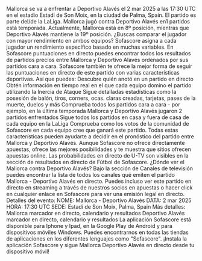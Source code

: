 Mallorca se va a enfrentar a Deportivo Alavés el 2 mar 2025 a las 17:30 UTC en el estadio Estadi de Son Moix, en la ciudad de Palma, Spain. El partido es parte del/de la LaLiga.
Mallorca jugó contra Deportivo Alavés en1 partidos está temporada. Actualmente, Mallorca está en 8º posición, mientras que Deportivo Alavés mantiene la 19º posición. ¿Buscas comparar el jugador con mayor rendimiento en ambos equipos? Sofascore asigna a cada jugador un rendimiento específico basado en muchas variables.
En Sofascore puntuaciones en directo puedes encontrar todos los resultados de partidos precios entre Mallorca y Deportivo Alavés ordenados por sus partidos cara a cara. Sofascore también te ofrece la mejor forma de seguir las puntuaciones en directo de este partido con varias características deportivas. Así que puedes:
Descubre quién anotó en un partido en directo
Obtén información en tiempo real en el que cada equipo domino el partido utilizando la Inercia de Ataque
Sigue detalladas estadísticas como la posesión de balón, tiros, corners, ocas. claras creadas, tarjetas, pases de la muerte, duelos y más
Comprueba todos los partidos cara a cara - por ejemplo, en la última temporada Mallorca y Deportivo Alavés jugaron 2 partidos enfrentados
Sigue todos los partidos en casa y fuera de casa de cada equipo en la LaLiga
Comprueba como los votos de la comunidad de Sofascore en cada equipo cree que ganará este partido.
Todas estas características pueden ayudarte a decidir en el pronóstico del partido entre Mallorca y Deportivo Alavés. Aunque Sofascore no ofrece directamente apuestas, ofrece las mejores posibilidades y te muestra que sitios ofrecen apuestas online. Las probabilidades en directo de U-TV son visibles en la sección de resultados en directo de Fútbol de Sofascore.
¿Dónde ver el Mallorca contra Deportivo Alavés? Bajo la sección de Canales de televisión puedes encontrar la lista de todos los canales qué emiten el partido Mallorca - Deportivo Alavés en directo. Puedes incluso ver este partido en directo en streaming a través de nuestros socios en apuestas o hacer click en cualquier enlace en Sofascore para ver una emisión legal en directo.
Detalles del evento:
NOME: Mallorca - Deportivo Alavés
DATA: 2 mar 2025
HORA: 17:30 UTC
SEDE: Estadi de Son Moix, Palma, Spain
Más detalles:
Mallorca marcador en directo, calendario y resultados
Deportivo Alavés marcador en directo, calendario y resultados
La aplicación Sofascore está disponible para Iphone y Ipad, en la Google Play de Android y para dispositivos móviles Windows. Puedes encontrarnos en todas las tiendas de aplicaciones en los diferentes lenguajes como "Sofascore". ¡Instala la aplicación Sofascore y sigue Mallorca Deportivo Alavés en directo desde tu dispositivo móvil!

